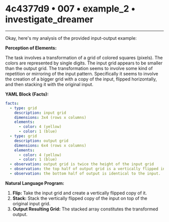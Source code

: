 # 4c4377d9 • 007 • example_2 • investigate_dreamer

---
Okay, here's my analysis of the provided input-output example:

**Perception of Elements:**

The task involves a transformation of a grid of colored squares (pixels). The colors are represented by single digits. The input grid appears to be smaller than the output grid. The transformation seems to involve some kind of repetition or mirroring of the input pattern. Specifically it seems to involve the creation of a bigger grid with a copy of the input, flipped horizontally, and then stacking it with the original input.

**YAML Block (Facts):**



```yaml
facts:
  - type: grid
    description: input grid
    dimensions: 3x4 (rows x columns)
    elements:
      - color: 4 (yellow)
      - color: 1 (blue)
  - type: grid
    description: output grid
    dimensions: 6x4 (rows x columns)
    elements:
      - color: 4 (yellow)
      - color: 1 (blue)
  - observation: output grid is twice the height of the input grid
  - observation: the top half of output grid is a vertically flipped input.
  - observation: the bottom half of output is identical to the input.

```



**Natural Language Program:**

1.  **Flip:** Take the input grid and create a vertically flipped copy of it.
2.  **Stack:** Stack the vertically flipped copy of the input on top of the original input grid.
3.  **Output Resulting Grid:** The stacked array constitutes the transformed output.


